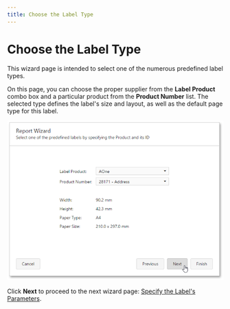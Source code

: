 ```yaml
---
title: Choose the Label Type
---
```

# Choose the Label Type
This wizard page is intended to select one of the numerous predefined label types.

On this page, you can choose the proper supplier from the **Label Product** combo box and a particular product from the **Product Number** list. The selected type defines the label's size and layout, as well as the default page type for this label.

![WebDesigner_ReportWizard_SelectLabelType](../../../../../images/Img123080.png)

Click **Next** to proceed to the next wizard page: [Specify the Label's Parameters](../../../../../../interface-elements-for-web/articles/report-designer/wizards/report-wizard/label-report/specify-the-label's-parameters.md).